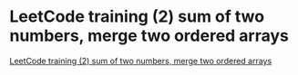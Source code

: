 # LeetCode training (2) sum of two numbers, merge two ordered arrays
[LeetCode training (2) sum of two numbers, merge two ordered arrays](https://aiwithcloud.com/2022/09/19/leetcode_training_2_sum_of_two_numbers_merge_two_ordered_arrays/)
